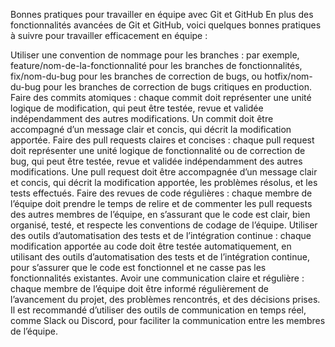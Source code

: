 Bonnes pratiques pour travailler en équipe avec Git et GitHub
En plus des fonctionnalités avancées de Git et GitHub, voici quelques bonnes pratiques à suivre pour travailler efficacement en équipe :

Utiliser une convention de nommage pour les branches : par exemple, feature/nom-de-la-fonctionnalité pour les branches de fonctionnalités, fix/nom-du-bug pour les branches de correction de bugs, ou hotfix/nom-du-bug pour les branches de correction de bugs critiques en production.
Faire des commits atomiques : chaque commit doit représenter une unité logique de modification, qui peut être testée, revue et validée indépendamment des autres modifications. Un commit doit être accompagné d’un message clair et concis, qui décrit la modification apportée.
Faire des pull requests claires et concises : chaque pull request doit représenter une unité logique de fonctionnalité ou de correction de bug, qui peut être testée, revue et validée indépendamment des autres modifications. Une pull request doit être accompagnée d’un message clair et concis, qui décrit la modification apportée, les problèmes résolus, et les tests effectués.
Faire des revues de code régulières : chaque membre de l’équipe doit prendre le temps de relire et de commenter les pull requests des autres membres de l’équipe, en s’assurant que le code est clair, bien organisé, testé, et respecte les conventions de codage de l’équipe.
Utiliser des outils d’automatisation des tests et de l’intégration continue : chaque modification apportée au code doit être testée automatiquement, en utilisant des outils d’automatisation des tests et de l’intégration continue, pour s’assurer que le code est fonctionnel et ne casse pas les fonctionnalités existantes.
Avoir une communication claire et régulière : chaque membre de l’équipe doit être informé régulièrement de l’avancement du projet, des problèmes rencontrés, et des décisions prises. Il est recommandé d’utiliser des outils de communication en temps réel, comme Slack ou Discord, pour faciliter la communication entre les membres de l’équipe.